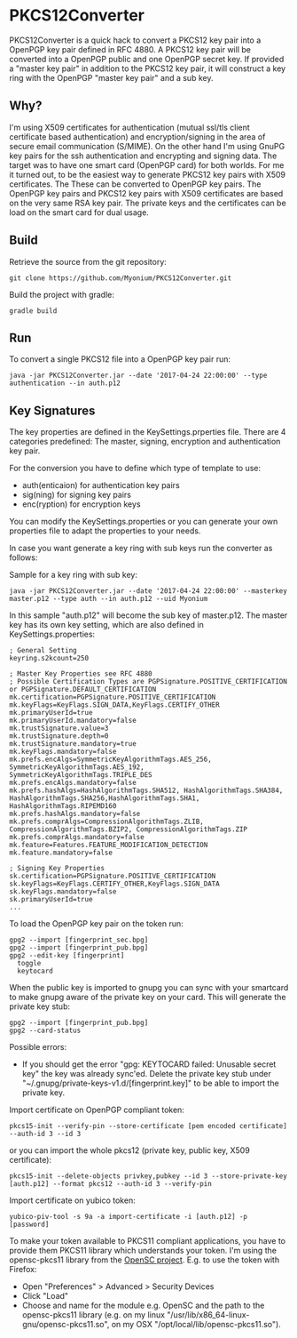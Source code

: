 # PKCS12Converter
PKCS12Converter is a quick hack to convert a PKCS12 key pair into a OpenPGP key pair defined in RFC 4880. 
A PKCS12 key pair will be converted into a OpenPGP public and one OpenPGP secret key.
If provided a "master key pair" in addition to the PKCS12 key pair, it will construct a key ring with the OpenPGP "master key pair" and a sub key. 

## Why?
I'm using X509 certificates for authentication (mutual ssl/tls client certificate based authentication)  and encryption/signing in the area of secure email communication (S/MIME).
On the other hand I'm using GnuPG key pairs for the ssh authentication and encrypting and signing data.
The target was to have one smart card (OpenPGP card) for both worlds. 
For me it turned out, to be the easiest way to generate PKCS12 key pairs with X509 certificates. The These can be converted to OpenPGP key pairs. The OpenPGP key pairs and PKCS12 key pairs with X509 certificates are based on the very same RSA key pair.
The private keys and the certificates can be load on the smart card for dual usage.

## Build
Retrieve the source from the git repository:
```
git clone https://github.com/Myonium/PKCS12Converter.git
```

Build the project with gradle:
```
gradle build
```

## Run

To convert a single PKCS12 file into a OpenPGP key pair run:
```
java -jar PKCS12Converter.jar --date '2017-04-24 22:00:00' --type authentication --in auth.p12
```
## Key Signatures 
The key properties are defined in the KeySettings.prperties file. There are 4 categories predefined: The master, signing, encryption and authentication key pair.

For the conversion you have to define which type of template to use:
 - auth(enticaion) for authentication key pairs
 - sig(ning) for signing key pairs
 - enc(ryption) for encryption keys
 
You can modify the KeySettings.properties or you can generate your own properties file to adapt the properties to your needs.

In case you want generate a key ring with sub keys run the converter as follows: 

Sample for a key ring with sub key:
```
java -jar PKCS12Converter.jar --date '2017-04-24 22:00:00' --masterkey master.p12 --type auth --in auth.p12 --uid Myonium
```
In this sample "auth.p12" will become the sub key of master.p12. The master key has its own key setting, which are also defined in KeySettings.properties:
```
; General Setting
keyring.s2kcount=250

; Master Key Properties see RFC 4880
; Possible Certification Types are PGPSignature.POSITIVE_CERTIFICATION or PGPSignature.DEFAULT_CERTIFICATION
mk.certification=PGPSignature.POSITIVE_CERTIFICATION
mk.keyFlags=KeyFlags.SIGN_DATA,KeyFlags.CERTIFY_OTHER
mk.primaryUserId=true
mk.primaryUserId.mandatory=false
mk.trustSignature.value=3
mk.trustSignature.depth=0
mk.trustSignature.mandatory=true
mk.keyFlags.mandatory=false
mk.prefs.encAlgs=SymmetricKeyAlgorithmTags.AES_256, SymmetricKeyAlgorithmTags.AES_192, SymmetricKeyAlgorithmTags.TRIPLE_DES 
mk.prefs.encAlgs.mandatory=false
mk.prefs.hashAlgs=HashAlgorithmTags.SHA512, HashAlgorithmTags.SHA384, HashAlgorithmTags.SHA256,HashAlgorithmTags.SHA1, HashAlgorithmTags.RIPEMD160
mk.prefs.hashAlgs.mandatory=false
mk.prefs.comprAlgs=CompressionAlgorithmTags.ZLIB, CompressionAlgorithmTags.BZIP2, CompressionAlgorithmTags.ZIP
mk.prefs.comprAlgs.mandatory=false
mk.feature=Features.FEATURE_MODIFICATION_DETECTION
mk.feature.mandatory=false

; Signing Key Properties
sk.certification=PGPSignature.POSITIVE_CERTIFICATION
sk.keyFlags=KeyFlags.CERTIFY_OTHER,KeyFlags.SIGN_DATA
sk.keyFlags.mandatory=false
sk.primaryUserId=true
...

```
To load the OpenPGP key pair on the token run:
```
gpg2 --import [fingerprint_sec.bpg]
gpg2 --import [fingerprint_pub.bpg]
gpg2 --edit-key [fingerprint]
  toggle
  keytocard
```

When the public key is imported to gnupg you can sync with your smartcard to make gnupg aware of the private key on your card. This will generate the private key stub:
```
gpg2 --import [fingerprint_pub.bpg]
gpg2 --card-status
```

Possible errors:
 - If you should get the error "gpg: KEYTOCARD failed: Unusable secret key" the key was already sync'ed. Delete the private key stub under "~/.gnupg/private-keys-v1.d/[fingerprint.key]" to be able to import the private key.


 
Import certificate on OpenPGP compliant token:
```
pkcs15-init --verify-pin --store-certificate [pem encoded certificate] --auth-id 3 --id 3
```
or you can import the whole pkcs12 (private key, public key, X509 certificate):
```
pkcs15-init --delete-objects privkey,pubkey --id 3 --store-private-key [auth.p12] --format pkcs12 --auth-id 3 --verify-pin
```

Import certificate on yubico token:
``` 
yubico-piv-tool -s 9a -a import-certificate -i [auth.p12] -p [password]
```

To make your token available to PKCS11 compliant applications, you have to provide them PKCS11 library which understands your token. I'm using the opensc-pkcs11 library from the [OpenSC project](https://github.com/OpenSC/OpenSC).
E.g. to use the token with Firefox:
 - Open "Preferences" > Advanced > Security Devices
 - Click "Load"
 - Choose and name for the module e.g. OpenSC and the path to the opensc-pkcs11 library (e.g. on my linux "/usr/lib/x86_64-linux-gnu/opensc-pkcs11.so", on my OSX "/opt/local/lib/opensc-pkcs11.so"). 
  